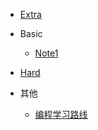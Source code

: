 <!-- # <img align="right" width="120" height="100" title="Hydromechanics" src="./pic/android-chrome-512x512.png"> -->

- [Extra](./note/note_extra.md)


- Basic
  - [Note1](./note/note1)

- [Hard](./note/note_hard.md)

- 其他
  - [编程学习路线](.\assets\res\Java学习路线.md)
